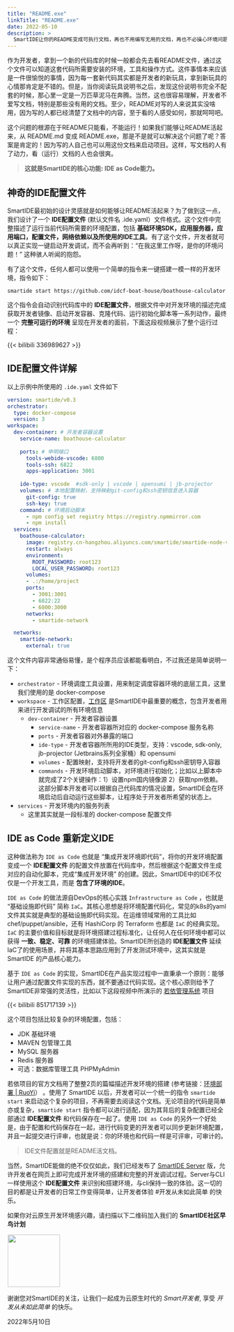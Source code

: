 ```yaml
---
title: "README.exe"
linkTitle: "README.exe"
date: 2022-05-10
description: >
  SmartIDE让你的README变成可执行文档，再也不用编写无用的文档，再也不必操心环境问题。
---
```


作为开发者，拿到一个新的代码库的时候一般都会先去看README文件，通过这个文件可以知道这套代码所需要安装的环境，工具和操作方式。这件事情本来应该是一件很愉悦的事情，因为每一套新代码其实都是开发者的新玩具，拿到新玩具的心情那肯定是不错的。但是，当你阅读玩具说明书之后，发现这份说明书完全不配套的时候，那心里一定是一万匹草泥马在奔腾。当然，这也很容易理解，开发者不爱写文档，特别是那些没有用的文档。至少，README对写的人来说其实没啥用，因为写的人都已经清楚了文档中的内容，至于看的人感受如何，那就呵呵吧。

这个问题的根源在于README只能看，不能运行！如果我们能够让README活起来，从 README.md 变成 README.exe，那是不是就可以解决这个问题了呢？答案是肯定的！因为写的人自己也可以用这份文档来启动项目。这样，写文档的人有了动力，看（运行）文档的人也会很爽。

> **这就是SmartIDE的核心功能: IDE as Code能力。**

## 神奇的IDE配置文件

SmartIDE最初始的设计灵感就是如何能够让README活起来？为了做到这一点，我们设计了一个 **IDE配置文件** (默认文件名 .ide.yaml）文件格式。这个文件中完整描述了运行当前代码所需要的环境配置，包括 **基础环境SDK，应用服务器，应用端口，配置文件，网络依赖以及所使用的IDE工具**。有了这个文件，开发者就可以真正实现一键启动开发调试，而不会再听到：“在我这里工作呀，是你的环境问题！” 这种骇人听闻的抱怨。

有了这个文件，任何人都可以使用一个简单的指令来一键搭建一模一样的开发环境，指令如下：

```shell
smartide start https://github.com/idcf-boat-house/boathouse-calculator
```

这个指令会自动识别代码库中的 **IDE配置文件**，根据文件中对开发环境的描述完成获取开发者镜像、启动开发容器、克隆代码、运行初始化脚本等一系列动作，最终一个 **完整可运行的环境** 呈现在开发者的面前，下面这段视频展示了整个运行过程：

{{< bilibili 336989627 >}}

## IDE配置文件详解

以上示例中所使用的 `.ide.yaml` 文件如下

```yaml
version: smartide/v0.3
orchestrator:
  type: docker-compose
  version: 3
workspace:
  dev-container: # 开发者容器设置
    service-name: boathouse-calculator
    
    ports: # 申明端口
      tools-webide-vscode: 6800
      tools-ssh: 6822
      apps-application: 3001
    
    ide-type: vscode  #sdk-only | vscode | opensumi | jb-projector
    volumes: # 本地配置映射，支持映射git-config和ssh密钥信息进入容器
      git-config: true
      ssh-key: true
    command: # 环境启动脚本
      - npm config set registry https://registry.npmmirror.com
      - npm install
  services:
    boathouse-calculator:
      image: registry.cn-hangzhou.aliyuncs.com/smartide/smartide-node-v2-vscode:all-version
      restart: always
      environment:
        ROOT_PASSWORD: root123
        LOCAL_USER_PASSWORD: root123       
      volumes:
      - .:/home/project
      ports:
        - 3001:3001
        - 6822:22
        - 6800:3000
      networks:
        - smartide-network

  networks:
    smartide-network:
      external: true
```

这个文件内容非常通俗易懂，是个程序员应该都能看明白，不过我还是简单说明一下：

- `orchestrator` - 环境调度工具设置，用来制定调度容器环境的底层工具，这里我们使用的是 docker-compose
- `workspace` - 工作区配置，[工作区](/zh/docs/overview/remote-workspace/) 是SmartIDE中最重要的概念，包含开发者用来进行开发调试的所有环境信息
  - `dev-container` - 开发者容器设置
    - `service-name` - 开发者容器所对应的 docker-compose 服务名称
    - `ports` - 开发者容器对外暴露的端口
    - `ide-type` - 开发者容器所所用的IDE类型，支持：vscode, sdk-only, jb-projector (Jetbrains系列全家桶）和 opensumi
    - `volumes` - 配置映射，支持将开发者的git-config和ssh密钥导入容器
    - `commands` - 开发环境启动脚本，对环境进行初始化；比如以上脚本中就完成了2个关键操作：1）设置npm国内镜像源 2）获取npm依赖。这部分脚本开发者可以根据自己代码库的情况设置，SmartIDE会在环境启动后自动运行这些脚本，让程序处于开发者所希望的状态上。
- `services` - 开发环境内的服务列表
  - 这里其实就是一段标准的 docker-compose 配置文件

## IDE as Code 重新定义IDE

这种做法称为 `IDE as Code` 也就是 “集成开发环境即代码”，将你的开发环境配置变成一个 **IDE配置文件** 的配置文件放置在代码库中，然后根据这个配置文件生成对应的自动化脚本，完成“集成开发环境” 的创建。因此，SmartIDE中的IDE不仅仅是一个开发工具，而是 **包含了环境的IDE**。

`IDE as Code` 的做法源自DevOps的核心实践 `Infrastructure as Code` ，也就是 “基础设施即代码” 简称 `IaC`。其核心思想是将环境配置代码化，常见的k8s的yaml文件其实就是典型的基础设施即代码实现。在运维领域常用的工具比如chef/puppet/ansible，还有 HashiCorp 的 Terraform 也都是 `IaC` 的经典实现。`IaC` 的主要价值和目标就是将环境搭建过程标准化，让任何人在任何环境中都可以获得 **一致、稳定、可靠** 的环境搭建体验。SmartIDE所创造的 **IDE配置文件** 延续IaC了的使用场景，并将其基本思路应用到了开发测试环境中，这其实就是 SmartIDE 的产品核心能力。

基于 `IDE as Code` 的实现，SmartIDE在产品实现过程中一直秉承一个原则：能够让用户通过配置文件实现的东西，就不要通过代码实现。这个核心原则给予了SmartIDE非常强的灵活性，比如以下这段视频中所演示的 [若依管理系统](/zh/docs/examples/ruoyi/) 项目

{{< bilibili 851717139 >}}

这个项目包括比较复杂的环境配置，包括：

- JDK 基础环境
- MAVEN 包管理工具
- MySQL 服务器
- Redis 服务器
- 可选：数据库管理工具 PHPMyAdmin 

若依项目的官方文档用了整整2页的篇幅描述开发环境的搭建 (参考链接：[环境部署 | RuoYi](http://doc.ruoyi.vip/ruoyi/document/hjbs.html)） 。使用了 SmartIDE 以后，开发者可以一个统一的指令 `smartide start` 来启动这个复杂的项目，不再需要去阅读这个文档。无论项目的代码是简单亦或复杂，`smartide start` 指令都可以进行适配，因为其背后的复杂配置已经全部通过 **IDE配置文件** 和代码保存在一起了。使用 `IDE as Code` 的另外一个好处是，由于配置和代码保存在一起，进行代码变更的开发者可以同步更新环境配置，并且一起提交进行评审，也就是说：你的环境也和代码一样是可评审，可审计的。

> IDE文件配置就是README活文档。

当然，SmartIDE能做的绝不仅仅如此，我们已经发布了 [SmartIDE Server](/zh/docs/quickstart/server/) 版，允许开发者在网页上即可完成开发环境的搭建和完整的开发调试过程。Server与CLI一样使用这个 **IDE配置文件** 来识别和搭建环境，与cli保持一致的体验。这一切的目的都是让开发者的日常工作变得简单，让开发者体验 #开发从未如此简单 的快乐。

如果你对云原生开发环境感兴趣，请扫描以下二维码加入我们的 **SmartIDE社区早鸟计划**

<img src="/images/smartide-s-qrcode.png" style="width:120px;height:auto;padding: 1px;"/>

谢谢您对SmartIDE的关注，让我们一起成为云原生时代的 *Smart开发者*, 享受 *开发从未如此简单* 的快乐。

2022年5月10日
